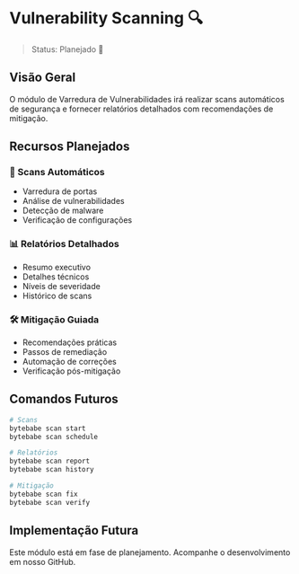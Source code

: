 # Vulnerability Scanning 🔍

> Status: Planejado 🚧

## Visão Geral

O módulo de Varredura de Vulnerabilidades irá realizar scans automáticos de segurança e fornecer relatórios detalhados com recomendações de mitigação.

## Recursos Planejados

### 🔎 Scans Automáticos
- Varredura de portas
- Análise de vulnerabilidades
- Detecção de malware
- Verificação de configurações

### 📊 Relatórios Detalhados
- Resumo executivo
- Detalhes técnicos
- Níveis de severidade
- Histórico de scans

### 🛠️ Mitigação Guiada
- Recomendações práticas
- Passos de remediação
- Automação de correções
- Verificação pós-mitigação

## Comandos Futuros

```bash
# Scans
bytebabe scan start
bytebabe scan schedule

# Relatórios
bytebabe scan report
bytebabe scan history

# Mitigação
bytebabe scan fix
bytebabe scan verify
```

## Implementação Futura

Este módulo está em fase de planejamento. Acompanhe o desenvolvimento em nosso GitHub.